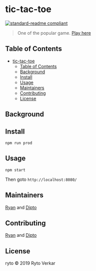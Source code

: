 # tic-tac-toe

[![standard-readme compliant](https://img.shields.io/badge/standard--readme-OK-green.svg?style=flat-square)](https://github.com/RichardLitt/standard-readme)

> One of the popular game. [Play here](https://rytos-tic-tac-toe.netlify.com/)

## Table of Contents

- [tic-tac-toe](#tic-tac-toe)
  - [Table of Contents](#table-of-contents)
  - [Background](#background)
  - [Install](#install)
  - [Usage](#usage)
  - [Maintainers](#maintainers)
  - [Contributing](#contributing)
  - [License](#license)

## Background

## Install

```
npm run prod
```

## Usage

```
npm start
```
Then goto  `http://localhost:8080/`

## Maintainers

[Ryan](https://github.com/rvvergara) and [Dipto](https://github.com/dipto0321)

## Contributing

[Ryan](https://github.com/rvvergara) and [Dipto](https://github.com/dipto0321)


## License

ryto © 2019 Ryto Verkar
